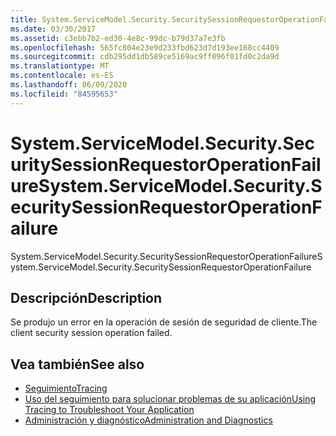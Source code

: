 ```yaml
---
title: System.ServiceModel.Security.SecuritySessionRequestorOperationFailure
ms.date: 03/30/2017
ms.assetid: c3ebb7b2-ed30-4e8c-99dc-b79d37a7e3fb
ms.openlocfilehash: 565fc804e23e9d233fbd623d7d193ee168cc4409
ms.sourcegitcommit: cdb295dd1db589ce5169ac9ff096f01fd0c2da9d
ms.translationtype: MT
ms.contentlocale: es-ES
ms.lasthandoff: 06/09/2020
ms.locfileid: "84595653"
---
```

# <a name="systemservicemodelsecuritysecuritysessionrequestoroperationfailure"></a><span data-ttu-id="396dc-102">System.ServiceModel.Security.SecuritySessionRequestorOperationFailure</span><span class="sxs-lookup"><span data-stu-id="396dc-102">System.ServiceModel.Security.SecuritySessionRequestorOperationFailure</span></span>
<span data-ttu-id="396dc-103">System.ServiceModel.Security.SecuritySessionRequestorOperationFailure</span><span class="sxs-lookup"><span data-stu-id="396dc-103">System.ServiceModel.Security.SecuritySessionRequestorOperationFailure</span></span>  
  
## <a name="description"></a><span data-ttu-id="396dc-104">Descripción</span><span class="sxs-lookup"><span data-stu-id="396dc-104">Description</span></span>  
 <span data-ttu-id="396dc-105">Se produjo un error en la operación de sesión de seguridad de cliente.</span><span class="sxs-lookup"><span data-stu-id="396dc-105">The client security session operation failed.</span></span>  
  
## <a name="see-also"></a><span data-ttu-id="396dc-106">Vea también</span><span class="sxs-lookup"><span data-stu-id="396dc-106">See also</span></span>

- [<span data-ttu-id="396dc-107">Seguimiento</span><span class="sxs-lookup"><span data-stu-id="396dc-107">Tracing</span></span>](index.md)
- [<span data-ttu-id="396dc-108">Uso del seguimiento para solucionar problemas de su aplicación</span><span class="sxs-lookup"><span data-stu-id="396dc-108">Using Tracing to Troubleshoot Your Application</span></span>](using-tracing-to-troubleshoot-your-application.md)
- [<span data-ttu-id="396dc-109">Administración y diagnóstico</span><span class="sxs-lookup"><span data-stu-id="396dc-109">Administration and Diagnostics</span></span>](../index.md)

